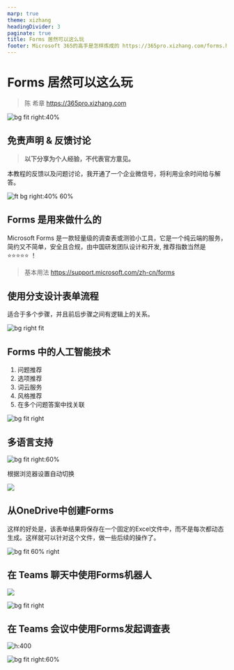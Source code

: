 ```yaml
---
marp: true
theme: xizhang
headingDivider: 3
paginate: true
title: Forms 居然可以这么玩
footer: Microsoft 365的高手是怎样炼成的 https://365pro.xizhang.com/forms.html
---
```


# Forms 居然可以这么玩
> 陈 希章 https://365pro.xizhang.com

![bg fit right:40%](images/forms-logo.png)


## 免责声明 & 反馈讨论

> **以下分享为个人经验，不代表官方意见。**

本教程的反馈以及问题讨论，我开通了一个企业微信号，将利用业余时间给与解答。

![ft bg right:40% 60%](images/qrcode.jpg)

## Forms 是用来做什么的
<!-- _backgroundColor: azure -->

Microsoft Forms 是一款轻量级的调查表或测验小工具，它是一个纯云端的服务，简约又不简单，安全且合规，由中国研发团队设计和开发, 推荐指数当然是 :star::star::star::star::star: ！

> 基本用法 https://support.microsoft.com/zh-cn/forms


## 使用分支设计表单流程

适合于多个步骤，并且前后步骤之间有逻辑上的关系。

![bg right fit](images/forms-branch.png)

## Forms 中的人工智能技术

1. 问题推荐
1. 选项推荐
1. 词云服务
1. 风格推荐
1. 在多个问题答案中找关联

![bg fit right](images/forms-intelligence.gif)

## 多语言支持
![bg fit right:60%](images/forms-multi-langs2.png)

根据浏览器设置自动切换

![](images/forms-multi-langs.png)

## 从OneDrive中创建Forms

这样的好处是，该表单结果将保存在一个固定的Excel文件中，而不是每次都动态生成。这样就可以针对这个文件，做一些后续的操作了。

![bg fit 60% right](images/onedrive-forms.png)

## 在 Teams 聊天中使用Forms机器人

![](images/forms-bot.png)

![bg fit right](images/forms-bot-result.png)


## 在 Teams 会议中使用Forms发起调查表

![h:400](images/forms-meeting-poll.png)

![bg fit right:60%](images/forms-meeting-poll2.png)


